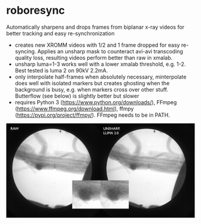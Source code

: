 # roboresync
Automatically sharpens and drops frames from biplanar x-ray videos for better tracking and easy re-synchronization

- creates new XROMM videos with 1/2 and 1 frame dropped for easy re-syncing. Applies an unsharp mask to counteract avi-avi transcoding quality loss, resulting videos perform better than raw in xmalab.
- unsharp luma=1-3 works well with a lower xmalab threshold, e.g. 1-2. Best tested is luma 2 on 90kV 2.2mA.
- only interpolate half-frames when absolutely necessary, minterpolate does well with isolated markers but creates ghosting when the background is busy, e.g. when markers cross over other stuff. Butterflow (see below) is slightly better but slower
- requires Python 3 (https://www.python.org/downloads/), FFmpeg (https://www.ffmpeg.org/download.html), ffmpy (https://pypi.org/project/ffmpy/). FFmpeg needs to be in PATH.

![](demo.jpg)
